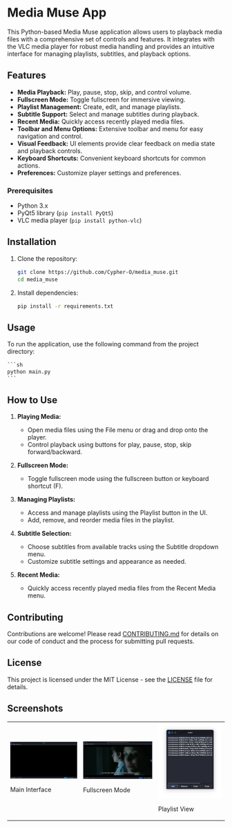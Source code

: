 # Media Muse App

This Python-based Media Muse application allows users to playback media files with a comprehensive set of controls and features. It integrates with the VLC media player for robust media handling and provides an intuitive interface for managing playlists, subtitles, and playback options.

## Features

- **Media Playback:** Play, pause, stop, skip, and control volume.
- **Fullscreen Mode:** Toggle fullscreen for immersive viewing.
- **Playlist Management:** Create, edit, and manage playlists.
- **Subtitle Support:** Select and manage subtitles during playback.
- **Recent Media:** Quickly access recently played media files.
- **Toolbar and Menu Options:** Extensive toolbar and menu for easy navigation and control.
- **Visual Feedback:** UI elements provide clear feedback on media state and playback controls.
- **Keyboard Shortcuts:** Convenient keyboard shortcuts for common actions.
- **Preferences:** Customize player settings and preferences.

### Prerequisites

- Python 3.x
- PyQt5 library (`pip install PyQt5`)
- VLC media player (`pip install python-vlc`)

## Installation

1. Clone the repository:

    ```sh
    git clone https://github.com/Cypher-O/media_muse.git
    cd media_muse
    ```

2. Install dependencies:

    ```sh
    pip install -r requirements.txt
    ```

## Usage

To run the application, use the following command from the project directory:

    ```sh
    python main.py
    ```

## How to Use

1. **Playing Media:**
    - Open media files using the File menu or drag and drop onto the player.
    - Control playback using buttons for play, pause, stop, skip forward/backward.

2. **Fullscreen Mode:**
    - Toggle fullscreen mode using the fullscreen button or keyboard shortcut (F).

3. **Managing Playlists:**
    - Access and manage playlists using the Playlist button in the UI.
    - Add, remove, and reorder media files in the playlist.

4. **Subtitle Selection:**
    - Choose subtitles from available tracks using the Subtitle dropdown menu.
    - Customize subtitle settings and appearance as needed.

5. **Recent Media:**
    - Quickly access recently played media files from the Recent Media menu.

## Contributing

Contributions are welcome! Please read [CONTRIBUTING.md](CONTRIBUTING.md) for details on our code of conduct and the process for submitting pull requests.

## License

This project is licensed under the MIT License - see the [LICENSE](LICENSE) file for details.

## Screenshots

<table>
    <tr>
        <td>
            <img src="assets/screenshot/screenshot1.png" alt="Screenshot 1" width="300">
            <p>Main Interface</p>
        </td>
        <td>
            <img src="assets/screenshot/screenshot2.png" alt="Screenshot 2" width="300">
            <p>Fullscreen Mode</p>
        </td>
        <td>
            <img src="assets/screenshot/screenshot3.png" alt="Screenshot 3" width="300">
            <p>Playlist View</p>
        </td>
    </tr>
</table>
